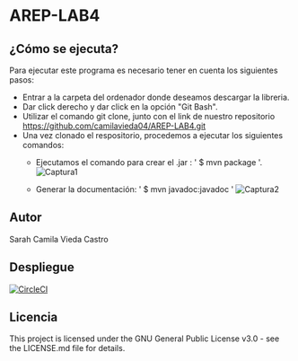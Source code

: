 # AREP-LAB4

## ¿Cómo se ejecuta?
Para ejecutar este programa es necesario tener en cuenta los siguientes pasos:
  - Entrar a la carpeta del ordenador donde deseamos descargar la libreria.
  - Dar click derecho y dar click en la opción "Git Bash".
  - Utilizar el comando git clone, junto con el link de nuestro repositorio           https://github.com/camilavieda04/AREP-LAB4.git
  - Una vez clonado el respositorio, procedemos a ejecutar los siguientes comandos:
     - Ejecutamos el comando para crear el .jar : ' $ mvn package '.
      ![Captura1](https://user-images.githubusercontent.com/48154086/75124088-e703b480-567a-11ea-8537-3a790974c5c6.PNG)
    
      - Generar la documentación: ' $ mvn javadoc:javadoc '
![Captura2](https://user-images.githubusercontent.com/48154086/75124089-e79c4b00-567a-11ea-9ff8-3a06dcb0d0cc.PNG)

## Autor 

Sarah Camila Vieda Castro


## Despliegue
[![CircleCI](https://circleci.com/gh/camilavieda04/AREP-LAB4.svg?style=svg)](https://circleci.com/gh/camilavieda04/AREP-LAB4)

## Licencia 

This project is licensed under the GNU General Public License v3.0 - see the LICENSE.md file for details.

